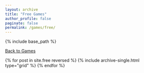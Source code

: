 ```yaml
---
layout: archive
title: "Free Games"
author_profile: false
paginate: false
permalink: /games/free/
---
```


{% include base_path %}

<p><a href="{{ base_path }}/games/" class="meta">Back to Games</a></p>

<div class="grid__wrapper">
  {% for post in site.free reversed %}
    {% include archive-single.html type="grid" %}
  {% endfor %}
</div>
